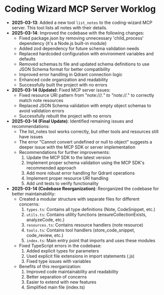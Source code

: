 # Coding Wizard MCP Server Worklog

- **2025-03-13**: Added a new tool `list_notes` to the coding-wizard MCP server. This tool lists all notes with their details.
- **2025-03-14**: Improved the codebase with the following changes:
  - Fixed package.json by removing unnecessary 'child_process' dependency (it's a Node.js built-in module)
  - Added zod dependency for future schema validation needs
  - Replaced hardcoded configuration with environment variables and defaults
  - Removed schemas.ts file and updated schema definitions to use JSON Schema format for better compatibility
  - Improved error handling in Qdrant connection logic
  - Enhanced code organization and readability
  - Successfully built the project with no errors
- **2025-03-14 (Update)**: Fixed MCP server issues:
  - Fixed resource URI pattern from "note:///.*" to "note://.*" to correctly match note resources
  - Replaced JSON Schema validation with empty object schemas to avoid validation errors
  - Successfully rebuilt the project with no errors
- **2025-03-14 (Final Update)**: Identified remaining issues and recommendations:
  - The list_notes tool works correctly, but other tools and resources still have issues
  - The error "Cannot convert undefined or null to object" suggests a deeper issue with the MCP SDK or server implementation
  - Recommendations for further improvements:
    1. Update the MCP SDK to the latest version
    2. Implement proper schema validation using the MCP SDK's recommended approach
    3. Add more robust error handling for Qdrant operations
    4. Implement proper resource URI handling
    5. Add unit tests to verify functionality
- **2025-03-14 (Codebase Reorganization)**: Reorganized the codebase for better maintainability:
  - Created a modular structure with separate files for different concerns:
    1. `types.ts`: Contains all type definitions (Note, CodeSnippet, etc.)
    2. `utils.ts`: Contains utility functions (ensureCollectionExists, analyzeCode, etc.)
    3. `resources.ts`: Contains resource handlers (note resource)
    4. `tools.ts`: Contains tool handlers (store_code_snippet, code_review, etc.)
    5. `index.ts`: Main entry point that imports and uses these modules
  - Fixed TypeScript errors in the codebase:
    1. Added explicit types for parameters
    2. Used explicit file extensions in import statements (.js)
    3. Fixed type issues with variables
  - Benefits of this reorganization:
    1. Improved code maintainability and readability
    2. Better separation of concerns
    3. Easier to extend with new features
    4. Simplified main file (index.ts)
